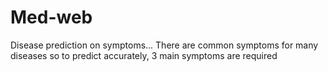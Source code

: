 # Med-web
Disease prediction on symptoms...
There are common symptoms for many diseases so to predict accurately, 3 main symptoms are required
